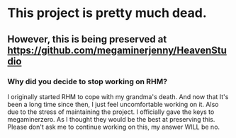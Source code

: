 # This project is pretty much dead.
## However, this is being preserved at https://github.com/megaminerjenny/HeavenStudio

### Why did you decide to stop working on RHM?
I originally started RHM to cope with my grandma's death. And now that It's been a long time since then, I just feel uncomfortable working on it. Also due to the stress of maintaining the project. I officially gave the keys to megaminerzero. As I thought they would be the best at preserving this.
Please don't ask me to continue working on this, my answer WILL be no.
